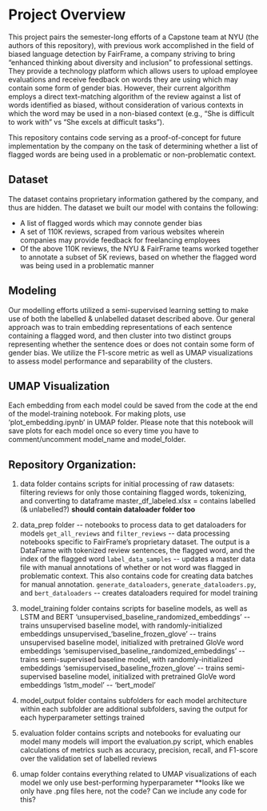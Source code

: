 # Project Overview

This project pairs the semester-long efforts of a Capstone team at NYU (the authors of this repository), with previous work accomplished in the field of biased language detection by FairFrame, a company striving to bring “enhanced thinking about diversity and inclusion” to professional settings. They provide a technology platform which allows users to upload employee evaluations and receive feedback on words they are using which may contain some form of gender bias. However, their current algorithm employs a direct text-matching algorithm of the review against a list of words identified as biased, without consideration of various contexts in which the word may be used in a non-biased context (e.g., “She is difficult to work with” vs “She excels at difficult tasks”).

This repository contains code serving as a proof-of-concept for future implementation by the company on the task of determining whether a list of flagged words are being used in a problematic or non-problematic context.

## Dataset 

The dataset contains proprietary information gathered by the company, and thus are hidden. The dataset we built our model with contains the following:
- A list of flagged words which may connote gender bias
- A set of 110K reviews, scraped from various websites wherein companies may provide feedback for freelancing employees
- Of the above 110K reviews, the NYU & FairFrame teams worked together to annotate a subset of 5K reviews, based on whether the flagged word was being used in a problematic manner

## Modeling

Our modelling efforts utilized a semi-supervised learning setting to make use of both the labelled & unlabelled dataset described above. Our general approach was to train embedding representations of each sentence containing a flagged word, and then cluster into two distinct groups representing whether the sentence does or does not contain some form of gender bias. We utilize the F1-score metric as well as UMAP visualizations to assess model performance and separability of the clusters.

## UMAP Visualization

Each embedding from each model could be saved from the code at the end of the model-training notebook.  For making plots, use ‘plot_embedding.ipynb’ in UMAP folder. Please note that this notebook will save plots for each model once so every time you have to comment/uncomment model_name and model_folder.


## Repository Organization:

1) data folder
contains scripts for initial processing of raw datasets: filtering reviews for only those containing flagged words, tokenizing, and converting to dataframe
master_df_labeled.xlsx = contains labelled (& unlabelled?)
**should contain dataloader folder too**

1) data_prep folder -- notebooks to process data to get dataloaders for models
`get_all_reviews` and `filter_reviews` -- data processing notebooks specific to FairFrame’s proprietary dataset. The output is a DataFrame with tokenized review sentences, the flagged word, and the index of the flagged word
`label_data_samples` -- updates a master data file with manual annotations of whether or not word was flagged in problematic context. This also contains code for creating data batches for manual annotation.
`generate_dataloaders`, `generate_dataloaders.py`, and `bert_dataloaders` -- creates dataloaders required for model training

2) model_training folder
contains scripts for baseline models, as well as LSTM and BERT
‘unsupervised_baseline_randomized_embeddings’ -- trains unsupervised baseline model, with randomly-initialized embeddings
unsupervised_‘baseline_frozen_glove’ -- trains unsupervised baseline model, initialized with pretrained GloVe word embeddings
‘semisupervised_baseline_randomized_embeddings’ -- trains semi-supervised baseline model, with randomly-initialized embeddings
‘semisupervised_baseline_frozen_glove’ -- trains semi-supervised baseline model, initialized with pretrained GloVe word embeddings
‘lstm_model’ --
‘bert_model’

3) model_output folder
contains subfolders for each model architecture
within each subfolder are additional subfolders, saving the output for each hyperparameter settings trained

4) evaluation folder
contains scripts and notebooks for evaluating our model
many models will import the evaluation.py script, which enables calculations of metrics such as accuracy, precision, recall, and F1-score over the validation set of labelled reviews

5) umap folder
contains everything related to UMAP visualizations of each model
we only use best-performing hyperparameter
**looks like we only have .png files here, not the code? Can we include any code for this?
